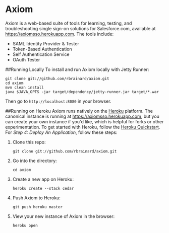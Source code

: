 # Axiom
Axiom is a web-based suite of tools for learning, testing, and troubleshooting single sign-on solutions for Salesforce.com,
available at <https://axiomsso.herokuapp.com>. 
The tools include:

 * SAML Identity Provider & Tester
 * Token-Based Authentication
 * Self Authentication Service
 * OAuth Tester

##Running Locally
To install and run Axiom locally with Jetty Runner:

    git clone git://github.com/rbrainard/axiom.git
    cd axiom
    mvn clean install
    java $JAVA_OPTS -jar target/dependency/jetty-runner.jar target/*.war

Then go to `http://localhost:8080` in your browser.

##Running on Heroku
Axiom runs natively on the [Heroku](http://heroku.com) platform.
The canonical instance is running at <https://axiomsso.herokuapp.com>,
but you can create your own instance if you'd like, which is helpful for forks or other experimentation.
To get started with Heroku, follow the [Heroku Quickstart](http://devcenter.heroku.com/articles/quickstart).
For _Step 4: Deploy An Application_, follow these steps:

1. Clone this repo:

    `git clone git://github.com/rbrainard/axiom.git`

2. Go into the directory:

    `cd axiom`

3. Create a new app on Heroku:

    `heroku create --stack cedar`

4. Push Axiom to Heroku:

    `git push heroku master`

5. View your new instance of Axiom in the browser:

    `heroku open`